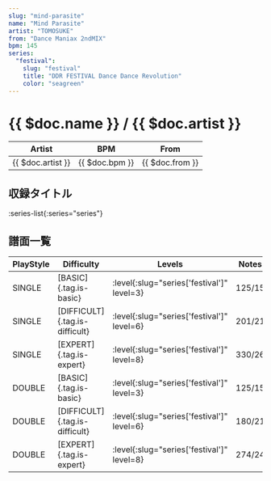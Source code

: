 ```yaml
---
slug: "mind-parasite"
name: "Mind Parasite"
artist: "TOMOSUKE"
from: "Dance Maniax 2ndMIX"
bpm: 145
series:
  "festival":
    slug: "festival"
    title: "DDR FESTIVAL Dance Dance Revolution"
    color: "seagreen"
---
```


# {{ $doc.name }} / {{ $doc.artist }}

|Artist|BPM|From|
|------|---|----|
|{{ $doc.artist }}|{{ $doc.bpm }}|{{ $doc.from }}|

## 収録タイトル

:series-list{:series="series"}

## 譜面一覧

|PlayStyle|Difficulty|Levels|Notes|Movie|
|---------|----------|------|-----|-----|
|SINGLE|[BASIC]{.tag.is-basic}|:level{:slug="series['festival']" level=3}|125/15||
|SINGLE|[DIFFICULT]{.tag.is-difficult}|:level{:slug="series['festival']" level=6}|201/21||
|SINGLE|[EXPERT]{.tag.is-expert}|:level{:slug="series['festival']" level=8}|330/26||
|DOUBLE|[BASIC]{.tag.is-basic}|:level{:slug="series['festival']" level=3}|125/15||
|DOUBLE|[DIFFICULT]{.tag.is-difficult}|:level{:slug="series['festival']" level=6}|180/21||
|DOUBLE|[EXPERT]{.tag.is-expert}|:level{:slug="series['festival']" level=8}|274/24||
